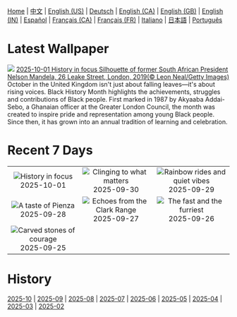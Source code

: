 [Home](../README.md) | [中文](zh-CN.md) | [English (US)](en-US.md) | [Deutsch](de-DE.md) | [English (CA)](en-CA.md) | [English (GB)](en-GB.md) | [English (IN)](en-IN.md) | [Español](es-ES.md) | [Français (CA)](fr-CA.md) | [Français (FR)](fr-FR.md) | [Italiano](it-IT.md) | [日本語](ja-JP.md) | [Português](pt-BR.md)

# Latest Wallpaper
![](https://www.bing.com/th?id=OHR.BlackMonthUK2025_EN-GB0715842244_UHD.jpg)
[2025-10-01 History in focus Silhouette of former South African President Nelson Mandela, 26 Leake Street, London, 2019(© Leon Neal/Getty Images)](https://www.bing.com/th?id=OHR.BlackMonthUK2025_EN-GB0715842244_UHD.jpg)
October in the United Kingdom isn't just about falling leaves—it's about rising voices. Black History Month highlights the achievements, struggles and contributions of Black people. First marked in 1987 by Akyaaba Addai-Sebo, a Ghanaian officer at the Greater London Council, the month was created to inspire pride and representation among young Black people. Since then, it has grown into an annual tradition of learning and celebration.

# Recent 7 Days
|  |  |  |
|:---:|:---:|:---:|
| ![](https://www.bing.com/th?id=OHR.BlackMonthUK2025_EN-GB0715842244_400x240.jpg "History in focus") 2025-10-01 | ![](https://www.bing.com/th?id=OHR.EucalyptusKoala_EN-GB0256529335_400x240.jpg "Clinging to what matters") 2025-09-30 | ![](https://www.bing.com/th?id=OHR.HoutenHouses_EN-GB0083761278_400x240.jpg "Rainbow rides and quiet vibes") 2025-09-29 |
| ![](https://www.bing.com/th?id=OHR.PienzaItaly_EN-GB9891059804_400x240.jpg "A taste of Pienza") 2025-09-28 | ![](https://www.bing.com/th?id=OHR.YosemiteClark_EN-GB9745293465_400x240.jpg "Echoes from the Clark Range") 2025-09-27 | ![](https://www.bing.com/th?id=OHR.AutumnChipmunk_EN-GB9058636428_400x240.jpg "The fast and the furriest") 2025-09-26 |
| ![](https://www.bing.com/th?id=OHR.FortChittorgarh_EN-GB9713877836_400x240.jpg "Carved stones of courage") 2025-09-25 |  |  |

# History
[2025-10](../archives/wallpaper/en-GB/w_2025_10.md) | [2025-09](../archives/wallpaper/en-GB/w_2025_09.md) | [2025-08](../archives/wallpaper/en-GB/w_2025_08.md) | [2025-07](../archives/wallpaper/en-GB/w_2025_07.md) | [2025-06](../archives/wallpaper/en-GB/w_2025_06.md) | [2025-05](../archives/wallpaper/en-GB/w_2025_05.md) | [2025-04](../archives/wallpaper/en-GB/w_2025_04.md) | [2025-03](../archives/wallpaper/en-GB/w_2025_03.md) | [2025-02](../archives/wallpaper/en-GB/w_2025_02.md)
